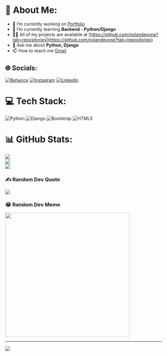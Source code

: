 # 💫 About Me:
- 🔭 I’m currently working on [Portfolio](https://github.com/nolandevone/Portfolio)
- 🌱 I’m currently learning **Backend - Python/Django**
- 👨‍💻 All of my projects are available at [https://github.com/nolandevone?tab=repositories](https://github.com/nolandevone?tab=repositories)
- 💬 Ask me about **Python, Django**
- 📫 How to reach me [Gmail](raupovsamir084@gmail.com)

## 🌐 Socials:
[![Behance](https://img.shields.io/badge/Behance-1769ff?logo=behance&logoColor=white)](https://behance.net/meetenshow) [![Instagram](https://img.shields.io/badge/Instagram-%23E4405F.svg?logo=Instagram&logoColor=white)](https://instagram.com/rsamirdevone) [![LinkedIn](https://img.shields.io/badge/LinkedIn-%230077B5.svg?logo=linkedin&logoColor=white)](https://linkedin.com/in/samir-raupov-a11a95279) 

# 💻 Tech Stack:
![Python](https://img.shields.io/badge/python-3670A0?style=for-the-badge&logo=python&logoColor=ffdd54) ![Django](https://img.shields.io/badge/django-%23092E20.svg?style=for-the-badge&logo=django&logoColor=white) ![Bootstrap](https://img.shields.io/badge/bootstrap-%23563D7C.svg?style=for-the-badge&logo=bootstrap&logoColor=white) ![HTML5](https://img.shields.io/badge/html5-%23E34F26.svg?style=for-the-badge&logo=html5&logoColor=white)
# 📊 GitHub Stats:
![](https://github-readme-stats.vercel.app/api?username=nolandevone&theme=dark&hide_border=false&include_all_commits=true&count_private=true)<br/>
![](https://github-readme-streak-stats.herokuapp.com/?user=nolandevone&theme=dark&hide_border=false)<br/>
![](https://github-readme-stats.vercel.app/api/top-langs/?username=nolandevone&theme=dark&hide_border=false&include_all_commits=true&count_private=true&layout=compact)

### ✍️ Random Dev Quote
![](https://quotes-github-readme.vercel.app/api?type=horizontal&theme=radical)

### 😂 Random Dev Meme
<img src='https://randommeme-five.vercel.app/' style="height: 400px;"/>

---
[![](https://visitcount.itsvg.in/api?id=nolandevone&icon=6&color=1)](https://visitcount.itsvg.in)

<!-- Proudly created with GPRM ( https://gprm.itsvg.in ) -->
